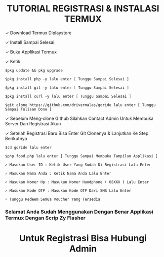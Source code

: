 # <center>TUTORIAL REGISTRASI & INSTALASI TERMUX

✓ Download Termux Diplaystore

✓ Install Sampai Selesai

✓ Buka Applikasi Termux

✓ Ketik 

    $pkg update && pkg upgrade

    $pkg install php -y lalu enter [ Tunggu Sampai Selesai ]

    $pkg install git -y lalu enter [ Tunggu Sampai Selesai ]

    $pkg install curl -y lalu enter [ Tunggu Sampai Selesai ]

    $git clone https://github.com/drivermalas/goride lalu enter [ Tunggu Sampai Tulisan Done ]

✓ Sebelum Meng-clone Github Silahkan Contact Admin Untuk Membuka Server Dan Registrasi Akun

✓ Setelah Registrasi Baru Bisa Enter Git Clonenya & Lanjutkan Ke Step Berikutnya

    $cd goride lalu enter

    $php food.php lalu enter [ Tunggu Sampai Membuka Tampilan Applikasi ]

    ✓ Masukan User ID : Ketik User Yang Sudah Di Registrasi Lalu Enter

    ✓ Masukan Nama Anda : Ketik Nama Anda Lalu Enter

    ✓ Masukan Nomer Hp : Masukan Nomer Handphone ( 08XXX ) Lalu Enter

    ✓ Masukan Kode OTP : Masukan Kode OTP Dari SMS Lalu Enter

    ✓ Tunggu Redeem Semua Voucher Yang Tersedia


### Selamat Anda Sudah Menggunakan Dengan Benar Applikasi Termux Dengan Scrip Zy Flasher

# <center>Untuk Registrasi Bisa Hubungi Admin
